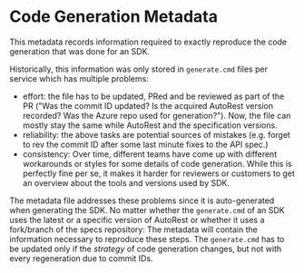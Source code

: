 # Code Generation Metadata

This metadata records information required to exactly reproduce the code generation that was done for an SDK.

Historically, this information was only stored in `generate.cmd` files per service which has multiple problems:
* effort: the file has to be updated, PRed and be reviewed as part of the PR ("Was the commit ID updated? Is the acquired AutoRest version recorded? Was the Azure repo used for generation?"). Now, the file can mostly stay the same while AutoRest and the specification versions.
* reliability: the above tasks are potential sources of mistakes (e.g. forget to rev the commit ID after some last minute fixes to the API spec.)
* consistency: Over time, different teams have come up with different workarounds or styles for some details of code generation. While this is perfectly fine per se, it makes it harder for reviewers or customers to get an overview about the tools and versions used by SDK.

The metadata file addresses these problems since it is auto-generated when generating the SDK. No matter whether the `generate.cmd` of an SDK uses the latest or a specific version of AutoRest or whether it uses a fork/branch of the specs repository: The metadata will contain the information necessary to reproduce these steps.
The `generate.cmd` has to be updated only if the *strategy* of code generation changes, but not with every regeneration due to commit IDs.
